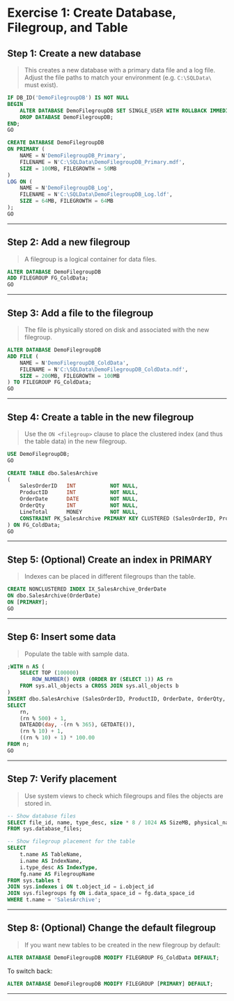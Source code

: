 


# Exercise 1: Create Database, Filegroup, and Table



## Step 1: Create a new database

> This creates a new database with a primary data file and a log file.  
> Adjust the file paths to match your environment (e.g. `C:\SQLData\` must exist).

```sql
IF DB_ID('DemoFilegroupDB') IS NOT NULL
BEGIN
    ALTER DATABASE DemoFilegroupDB SET SINGLE_USER WITH ROLLBACK IMMEDIATE;
    DROP DATABASE DemoFilegroupDB;
END;
GO

CREATE DATABASE DemoFilegroupDB
ON PRIMARY (
    NAME = N'DemoFilegroupDB_Primary',
    FILENAME = N'C:\SQLData\DemoFilegroupDB_Primary.mdf',
    SIZE = 100MB, FILEGROWTH = 50MB
)
LOG ON (
    NAME = N'DemoFilegroupDB_Log',
    FILENAME = N'C:\SQLData\DemoFilegroupDB_Log.ldf',
    SIZE = 64MB, FILEGROWTH = 64MB
);
GO
````

---

## Step 2: Add a new filegroup

> A filegroup is a logical container for data files.

```sql
ALTER DATABASE DemoFilegroupDB
ADD FILEGROUP FG_ColdData;
GO
```

---

## Step 3: Add a file to the filegroup

> The file is physically stored on disk and associated with the new filegroup.

```sql
ALTER DATABASE DemoFilegroupDB
ADD FILE (
    NAME = N'DemoFilegroupDB_ColdData',
    FILENAME = N'C:\SQLData\DemoFilegroupDB_ColdData.ndf',
    SIZE = 200MB, FILEGROWTH = 100MB
) TO FILEGROUP FG_ColdData;
GO
```

---

## Step 4: Create a table in the new filegroup

> Use the `ON <filegroup>` clause to place the clustered index (and thus the table data) in the new filegroup.

```sql
USE DemoFilegroupDB;
GO

CREATE TABLE dbo.SalesArchive
(
    SalesOrderID   INT           NOT NULL,
    ProductID      INT           NOT NULL,
    OrderDate      DATE          NOT NULL,
    OrderQty       INT           NOT NULL,
    LineTotal      MONEY         NOT NULL,
    CONSTRAINT PK_SalesArchive PRIMARY KEY CLUSTERED (SalesOrderID, ProductID)
) ON FG_ColdData;
GO
```

---

## Step 5: (Optional) Create an index in PRIMARY

> Indexes can be placed in different filegroups than the table.

```sql
CREATE NONCLUSTERED INDEX IX_SalesArchive_OrderDate
ON dbo.SalesArchive(OrderDate)
ON [PRIMARY];
GO
```

---

## Step 6: Insert some data

> Populate the table with sample data.

```sql
;WITH n AS (
    SELECT TOP (100000)
        ROW_NUMBER() OVER (ORDER BY (SELECT 1)) AS rn
    FROM sys.all_objects a CROSS JOIN sys.all_objects b
)
INSERT dbo.SalesArchive (SalesOrderID, ProductID, OrderDate, OrderQty, LineTotal)
SELECT
    rn,
    (rn % 500) + 1,
    DATEADD(day, -(rn % 365), GETDATE()),
    (rn % 10) + 1,
    ((rn % 10) + 1) * 100.00
FROM n;
GO
```

---

## Step 7: Verify placement

> Use system views to check which filegroups and files the objects are stored in.

```sql
-- Show database files
SELECT file_id, name, type_desc, size * 8 / 1024 AS SizeMB, physical_name
FROM sys.database_files;

-- Show filegroup placement for the table
SELECT
    t.name AS TableName,
    i.name AS IndexName,
    i.type_desc AS IndexType,
    fg.name AS FilegroupName
FROM sys.tables t
JOIN sys.indexes i ON t.object_id = i.object_id
JOIN sys.filegroups fg ON i.data_space_id = fg.data_space_id
WHERE t.name = 'SalesArchive';
```

---

## Step 8: (Optional) Change the default filegroup

> If you want new tables to be created in the new filegroup by default:

```sql
ALTER DATABASE DemoFilegroupDB MODIFY FILEGROUP FG_ColdData DEFAULT;
```

To switch back:

```sql
ALTER DATABASE DemoFilegroupDB MODIFY FILEGROUP [PRIMARY] DEFAULT;
```

---




